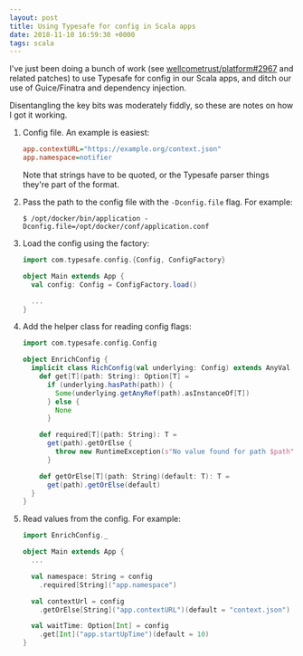 ```yaml
---
layout: post
title: Using Typesafe for config in Scala apps
date: 2018-11-10 16:59:30 +0000
tags: scala
---
```


I've just been doing a bunch of work (see [wellcometrust/platform#2967](https://github.com/wellcometrust/platform/issues/2967) and related patches) to use Typesafe for config in our Scala apps, and ditch our use of Guice/Finatra and dependency injection.

Disentangling the key bits was moderately fiddly, so these are notes on how I got it working.

1.  Config file.
    An example is easiest:

    ```ini
    app.contextURL="https://example.org/context.json"
    app.namespace=notifier
    ```

    Note that strings have to be quoted, or the Typesafe parser things they're part of the format.

2.  Pass the path to the config file with the `-Dconfig.file` flag.
    For example:

    ```console
    $ /opt/docker/bin/application -Dconfig.file=/opt/docker/conf/application.conf
    ```

3.  Load the config using the factory:

    ```scala
    import com.typesafe.config.{Config, ConfigFactory}

    object Main extends App {
      val config: Config = ConfigFactory.load()

      ...
    }
    ```

4.  Add the helper class for reading config flags:

    ```scala
    import com.typesafe.config.Config

    object EnrichConfig {
      implicit class RichConfig(val underlying: Config) extends AnyVal {
        def get[T](path: String): Option[T] =
          if (underlying.hasPath(path)) {
            Some(underlying.getAnyRef(path).asInstanceOf[T])
          } else {
            None
          }

        def required[T](path: String): T =
          get(path).getOrElse {
            throw new RuntimeException(s"No value found for path $path")
          }

        def getOrElse[T](path: String)(default: T): T =
          get(path).getOrElse(default)
      }
    }
    ```

5.  Read values from the config.
    For example:

    ```scala
    import EnrichConfig._

    object Main extends App {
      ...

      val namespace: String = config
        .required[String]("app.namespace")

      val contextUrl = config
        .getOrElse[String]("app.contextURL")(default = "context.json")

      val waitTime: Option[Int] = config
        .get[Int]("app.startUpTime")(default = 10)
    }
    ```